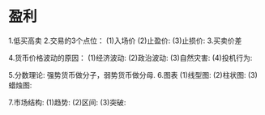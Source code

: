 # 盈利
1.低买高卖
2.交易的3个点位：
  (1)入场价
  (2)止盈价:
  (3)止损价:
3.买卖价差

4.货币价格波动的原因：
  (1)经济波动:
  (2)政治波动:
  (3)自然灾害:
  (4)投机行为:
  
5.分数理论: 强势货币做分子，弱势货币做分母.
6.图表
  (1)线型图:
  (2)柱状图:
  (3)蜡烛图:

7.市场结构:
  (1)趋势:
  (2)区间:
  (3)突破: